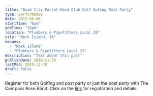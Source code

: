 ```yaml
---
title: "Quad City Parrot Head Club Golf Outing Post Party"
type: performance
date: 2015-06-06
startTime: "6pm"
endTime: "10pm"
location: "Plumbers & Pipefitters Local 25"
city: "Rock Island, IA"
venues:
  - "Rock Island"
  - "Plumbers & Pipefitters Local 25"
description: "Text about this post"
publishDate: 2019-11-30
lastMod: 2019-11-30
draft: false
---
```


Register for both Golfing and post party or just the post party with The Compass Rose Band. Click on the [link](http://www.qcph.com/event-1898998?CalendarViewType=1&SelectedDate=6/30/2015) for registration and details.
